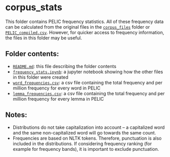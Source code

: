# corpus_stats

This folder contains PELIC frequency statistics. All of these frequency data can be calculated from the original files in the [`corpus_files`](https://github.com/ELI-Data-Mining-Group/PELIC-dataset/tree/master/corpus_files) folder or [`PELIC_compiled.csv`](https://github.com/ELI-Data-Mining-Group/PELIC-dataset/blob/master/PELIC_compiled.csv). However, for quicker access to frequency information, the files in this folder may be useful.

## Folder contents:
- [`README.md`](https://github.com/ELI-Data-Mining-Group/PELIC-dataset/blob/master/corpus_stats/README.md): this file describing the folder contents
- [`frequency_stats.ipynb`](https://github.com/ELI-Data-Mining-Group/PELIC-dataset/blob/master/corpus_stats/frequency_stats.ipynb): a jupyter notebook showing how the other files in this folder were created
- [`word_frequencies.csv`](https://github.com/ELI-Data-Mining-Group/PELIC-dataset/blob/master/corpus_stats/word_frequencies.csv): a csv file containing the total frequency and per million frequency for every word in PELIC
- [`lemma_frequencies.csv`](https://github.com/ELI-Data-Mining-Group/PELIC-dataset/blob/master/corpus_stats/lemma_frequencies.csv): a csv file containing the total frequency and per million frequency for every lemma in PELIC


## Notes:
- Distributions do not take capitalization into account – a capitalized word and the same non-capitalized word will go towards the same count.
- Frequencies are based on NLTK tokens. Therefore, punctuation is also included in the distributions. If considering frequency ranking (for example for frequency bands), it is important to exclude punctuation.
